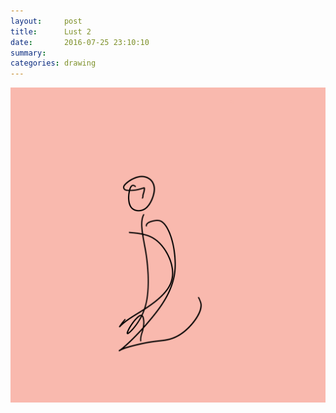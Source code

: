 ```yaml
---
layout:     post
title:      Lust 2
date:       2016-07-25 23:10:10
summary:    
categories: drawing
---
```

![Lust 2](/images/diary/Lust-2.png "Not constructive.")
